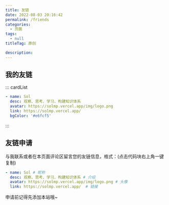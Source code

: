 ```yaml
---
title: 友链
date: 2022-08-03 20:16:42
permalink: /friends
categories:
  - 页面
tags:
  - null
titleTag: 原创

description:
---
```



<!--
普通卡片列表容器，可用于友情链接、项目推荐、古诗词展示等。
cardList 后面可跟随一个数字表示每行最多显示多少个，选值范围1~4，默认3。在小屏时会根据屏幕宽度减少每行显示数量。
-->

## 我的友链

::: cardList
```yaml
- name: Sol
  desc: 观察、思考、学习、构建知识体系
  avatar: https://solmp.vercel.app/img/logo.png
  link: https://solmp.vercel.app/
  bgColor: '#e6fcf5'

```
:::


## 友链申请

与我联系或者在本页面评论区留言您的友链信息，格式：(点击代码块右上角一键复制)

```yaml
- name: Sol # 昵称
  desc: 观察、思考、学习、构建知识体系 # 介绍
  avatar: https://solmp.vercel.app/img/logo.png # 头像
  link: https://solmp.vercel.app/  # 链接
```

申请前记得先添加本站哦~
